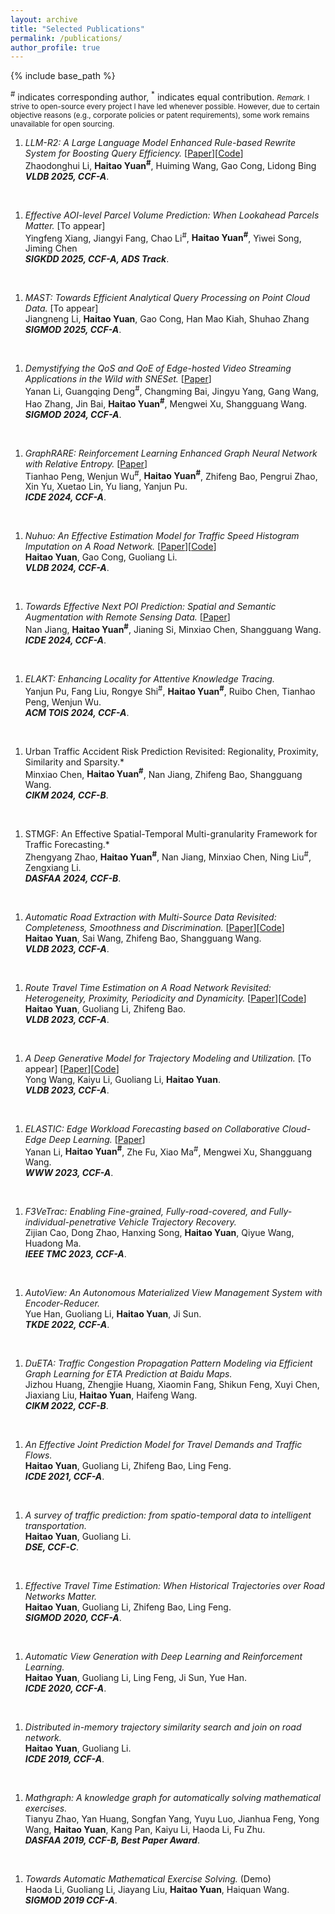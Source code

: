 ```yaml
---
layout: archive
title: "Selected Publications"
permalink: /publications/
author_profile: true
---
```

{% include base_path %}

<sup>#</sup> indicates corresponding author, <sup>*</sup> indicates equal contribution.
<small>*Remark.* I strive to open-source every project I have led whenever possible. However, due to certain objective reasons (e.g., corporate policies or patent requirements), some work remains unavailable for open sourcing.</small>



1. *LLM-R2: A Large Language Model Enhanced Rule-based Rewrite System for Boosting Query Efficiency.* [[Paper](https://arxiv.org/pdf/2404.12872)][[Code](https://github.com/DAMO-NLP-SG/LLM-R2)] <br> Zhaodonghui Li, **Haitao Yuan<sup>#</sup>**, Huiming Wang, Gao Cong, Lidong Bing <br> ***VLDB 2025, CCF-A***. 
<br>

1. *Effective AOI-level Parcel Volume Prediction: When Lookahead Parcels Matter.* [To appear] <br> Yingfeng Xiang, Jiangyi Fang, Chao Li<sup>#</sup>, **Haitao Yuan<sup>#</sup>**, Yiwei Song, Jiming Chen <br> ***SIGKDD 2025, CCF-A, ADS Track***.
<br>

1. *MAST: Towards Efficient Analytical Query Processing on Point Cloud Data.* [To appear] <br> Jiangneng Li, **Haitao Yuan**, Gao Cong, Han Mao Kiah, Shuhao Zhang<br> ***SIGMOD 2025, CCF-A***. 
<br>

1. *Demystifying the QoS and QoE of Edge-hosted Video Streaming Applications in the Wild with SNESet.* [[Paper](https://dl.acm.org/doi/10.1145/3626723)] <br>Yanan Li, Guangqing Deng<sup>#</sup>, Changming Bai, Jingyu Yang, Gang Wang, Hao Zhang, Jin Bai, **Haitao Yuan<sup>#</sup>**, Mengwei Xu, Shangguang Wang. <br> ***SIGMOD 2024, CCF-A***.
<br> 

1. *GraphRARE: Reinforcement Learning Enhanced Graph Neural Network with Relative Entropy.* [[Paper](https://arxiv.org/pdf/2312.09708.pdf)] <br>Tianhao Peng, Wenjun Wu<sup>#</sup>, **Haitao Yuan<sup>#</sup>**, Zhifeng Bao, Pengrui Zhao, Xin Yu, Xuetao Lin, Yu liang, Yanjun Pu. <br>***ICDE 2024, CCF-A***. 
<br>

1. *Nuhuo: An Effective Estimation Model for Traffic Speed Histogram Imputation on A Road Network.* [[Paper](https://www.vldb.org/pvldb/vol17/p1605-yuan.pdf)][[Code](https://github.com/yuanhaitao/Nuhuo)] <br>**Haitao Yuan**, Gao Cong, Guoliang Li. <br>***VLDB 2024, CCF-A***. 
<br>


1. *Towards Effective Next POI Prediction: Spatial and Semantic Augmentation with Remote Sensing Data.* [[Paper](https://arxiv.org/pdf/2404.04271)] <br>Nan Jiang, **Haitao Yuan<sup>#</sup>**, Jianing Si, Minxiao Chen, Shangguang Wang. <br>***ICDE 2024, CCF-A***. 
<br>

1.  *ELAKT: Enhancing Locality for Attentive Knowledge Tracing.* <br>Yanjun Pu, Fang Liu, Rongye Shi<sup>#</sup>, **Haitao Yuan<sup>#</sup>**, Ruibo Chen, Tianhao Peng, Wenjun Wu. <br>***ACM TOIS 2024, CCF-A***.
<br>

1.  Urban Traffic Accident Risk Prediction Revisited: Regionality, Proximity, Similarity and Sparsity.* <br>Minxiao Chen, **Haitao Yuan<sup>#</sup>**, Nan Jiang, Zhifeng Bao, Shangguang Wang. <br>***CIKM 2024, CCF-B***. 
<br>

1.  STMGF: An Effective Spatial-Temporal Multi-granularity Framework for Traffic Forecasting.* <br>Zhengyang Zhao, **Haitao Yuan<sup>#</sup>**, Nan Jiang, Minxiao Chen, Ning Liu<sup>#</sup>, Zengxiang Li. <br>***DASFAA 2024, CCF-B***. 
<br>

1.  *Automatic Road Extraction with Multi-Source Data Revisited: Completeness, Smoothness and Discrimination.* [[Paper](https://www.vldb.org/pvldb/vol16/p3004-yuan.pdf)][[Code](https://github.com/BubbleSai/DICN)] <br>**Haitao Yuan**, Sai Wang, Zhifeng Bao, Shangguang Wang. <br>***VLDB 2023, CCF-A***. 
<br>

1.  *Route Travel Time Estimation on A Road Network Revisited: Heterogeneity, Proximity, Periodicity and Dynamicity.* [[Paper](https://www.vldb.org/pvldb/vol16/p393-yuan.pdf)][[Code](https://github.com/yuanhaitao/STHR_CODE)] <br>**Haitao Yuan**, Guoliang Li, Zhifeng Bao. <br>***VLDB 2023, CCF-A***. 
<br>

1.  *A Deep Generative Model for Trajectory Modeling and Utilization.* [To appear] [[Paper](https://dl.acm.org/doi/abs/10.14778/3574245.3574277)][[Code](https://github.com/wangyong01/MTNet_Code)] <br>Yong Wang, Kaiyu Li, Guoliang Li, **Haitao Yuan**. <br>***VLDB 2023, CCF-A***. 
<br>

1.  *ELASTIC: Edge Workload Forecasting based on Collaborative Cloud-Edge Deep Learning.* [[Paper](https://xumengwei.github.io/files/WWW23-ELASTIC.pdf)] <br>Yanan Li, **Haitao Yuan<sup>#</sup>**, Zhe Fu, Xiao Ma<sup>#</sup>, Mengwei Xu, Shangguang Wang. <br>***WWW 2023, CCF-A***. 
<br>

1.  *F3VeTrac: Enabling Fine-grained, Fully-road-covered, and Fully-individual-penetrative Vehicle Trajectory Recovery.* <br>Zijian Cao, Dong Zhao, Hanxing Song, **Haitao Yuan**, Qiyue Wang, Huadong Ma. <br>***IEEE TMC 2023, CCF-A***. 
<br>

1.  *AutoView: An Autonomous Materialized View Management System with Encoder-Reducer.* <br>Yue Han, Guoliang Li, **Haitao Yuan**, Ji Sun. <br>***TKDE 2022, CCF-A***.
<br> 


1.  *DuETA: Traffic Congestion Propagation Pattern Modeling via Efficient Graph Learning for ETA Prediction at Baidu Maps.* <br>Jizhou Huang, Zhengjie Huang, Xiaomin Fang, Shikun Feng, Xuyi Chen, Jiaxiang Liu, **Haitao Yuan**, Haifeng Wang. <br>***CIKM 2022, CCF-B***. 
<br>

1.  *An Effective Joint Prediction Model for Travel Demands and Traffic Flows.*<br>**Haitao Yuan**, Guoliang Li, Zhifeng Bao, Ling Feng. <br>***ICDE 2021, CCF-A***. 
<br>

1.  *A survey of traffic prediction: from spatio-temporal data to intelligent transportation.* <br>**Haitao Yuan**, Guoliang Li. <br>***DSE, CCF-C***. 
<br>

1.  *Effective Travel Time Estimation: When Historical Trajectories over Road Networks Matter.* <br>**Haitao Yuan**, Guoliang Li, Zhifeng Bao, Ling Feng. <br>***SIGMOD 2020, CCF-A***. 
<br>

1.  *Automatic View Generation with Deep Learning and Reinforcement Learning.* <br>**Haitao Yuan**, Guoliang Li, Ling Feng, Ji Sun, Yue Han. <br>***ICDE 2020, CCF-A***. 
<br>

1.  *Distributed in-memory trajectory similarity search and join on road network.* <br>**Haitao Yuan**, Guoliang Li. <br>***ICDE 2019, CCF-A***. 
<br>

1.  *Mathgraph: A knowledge graph for automatically solving mathematical exercises.* <br>Tianyu Zhao, Yan Huang, Songfan Yang, Yuyu Luo, Jianhua Feng, Yong Wang, **Haitao Yuan**, Kang Pan, Kaiyu Li, Haoda Li, Fu Zhu. <br>***DASFAA 2019, CCF-B, Best Paper Award***. 
<br>

1.  *Towards Automatic Mathematical Exercise Solving.* (Demo) <br>Haoda Li, Guoliang Li, Jiayang Liu, **Haitao Yuan**, Haiquan Wang. <br>***SIGMOD 2019 CCF-A***. 

<!-- 4.  *Towards Automatic Mathematical Exercise Solving.* <br>
Tianyu Zhao, Chengliang Chai, Yuyu Luo, Jianhua Feng, Yan Huang, Songfan Yang, **Haitao Yuan**, Haoda Li, Kaiyu Li, Fu Zhu, Kang Pan. <br>
***DSE, CCF-C***.  -->


<!-- 1.  *Fairness-aware Maximal Biclique Enumeration on Bipartite Graphs.* [To appear] <br>
Ziqi Yin, Qi Zhang, **Wentao Zhang**, Ronghua Li, Guoren Wang<br>
IEEE International Conference on Data Engineering. <br>
***ICDE 2023, CCF-A***. 

2022
====
1.  *NAFS: A Simple yet Tough-to-beat Baseline for Graph Representation Learning.* [[Paper](https://arxiv.org/abs/2206.08583)][[Code](https://github.com/zwt233/NAFS)] <br>
**Wentao Zhang**, Zeang Sheng, Mingyu Yang, Yang Li, Yu Shen, Zhi Yang, Bin Cui.<br>
The 39th International Conference on Machine Learning. <br>
***ICML 2022, CCF-A***. 

1.  *Deep and Flexible Graph Neural Architecture Search.*  [[Paper](https://arxiv.org/abs/2206.08582)][[Code](https://github.com/zwt233/DFG-NAS)] <br>
**Wentao Zhang**, Yu Shen, Zheyu Lin, Yang Li, Zhi Yang, Bin Cui.<br>
The 39th International Conference on Machine Learning. <br>
***ICML 2022, CCF-A***. 

1.  *Model Degradation Hinders Deep Graph Neural Networks.* [[Paper](https://arxiv.org/abs/2206.04361)][[Code](https://github.com/zwt233/AIR)] <br>
**Wentao Zhang**, Zeang Sheng, Yuezihan Jiang, Yikuan Xia, Jun Gao, Zhi Yang, Bin Cui.<br>
SIGKDD Conference on Knowledge Discovery and Data Mining. <br>
***SIGKDD 2022, CCF-A***. 

1.  *Graph Attention Multi-Layer Perceptron.* [[Paper](https://arxiv.org/abs/2206.04355)][[Code](https://github.com/PKU-DAIR/GAMLP)] <br>
**Wentao Zhang**, Ziqi Yin, Zeang Sheng, Wen Ouyang, Xiaosen Li, Yangyu Tao, Zhi Yang, Bin Cui.<br>
SIGKDD Conference on Knowledge Discovery and Data Mining. <br>
***SIGKDD 2022, CCF-A***. 

1.  *PaSca: a Graph Neural Architecture Search System under the Scalable Paradigm.* [[Paper](https://dl.acm.org/doi/pdf/10.1145/3485447.3511986)][[Code](https://github.com/PKU-DAIR/SGL)] [[Doc](https://sgl-doc.readthedocs.io/en/latest/get_started/overview/overview.html)]<br>
**Wentao Zhang**, Yu Shen, Zheyu Lin, Yang Li, Xiaosen Li, Wen Ouyang,Yangyu Tao, Zhi Yang, Bin Cui.<br>
The Web Conference. <br>
***WWW 2022 (System Track), CCF-A***, 🏆 ***<font color=orange>Best Student Paper Award (among 1822 submmisions)</font>***. 

1.  *Information Gain Propagation: a New Way to Graph Active Learning with Soft Labels .* [[Paper](https://openreview.net/pdf?id=USC0-nvGPK)][[Code](https://github.com/zwt233/IGP)] <br>
**Wentao Zhang**, Yexin Wang, Zhenbang You, ..., Zhi Yang, Bin Cui.<br>
International Conference on Learning Representations. <br>
***ICLR 2022***. 
<!-- **Wentao Zhang**, Yexin Wang, Zhenbang You, Meng Cao, Ping Huang, Jiulong Shan, Zhi Yang, Bin Cui.<br> -->

<!-- 1.  *Graph Neural Networks in Recommender Systems: A Survey* [[Paper](https://arxiv.org/abs/2011.02260)][[Code](https://github.com/wusw14/gnn-in-rs)] <br>
Shiwen Wu, Fei Sun, **Wentao Zhang<sup>#</sup>**, Xu Xie, Bin Cui. <br>
ACM Computing Survey.<br>
***CSUR 2022, CCF-A***. 

1.  P2CG: A Privacy Preserving Collaborative Graph Neural Network Training Framework.* [To appear] <br>
Xupeng Miao<sup>\*</sup>, **Wentao Zhang<sup>\*</sup>**, ..., Lei Chen, Yangyu Tao, Gang Cao, Bin Cui.<br>
The International Journal on Very Large Data Bases. <br>
***VLDBJ 2022, CCF-A***. 

1.  *DivBO: Diversity-aware CASH for Ensemble Learning* [To appear]<br>
Yu Shen, Yupeng Lu, Yang Li, Yaofeng Tu, **Wentao Zhang**, Bin CUI. <br>
***NeurIPS 2022, CCF-A***. 

1.  *TransBO: Hyperparameter Optimization via Two-Phase Transfer Learning.* [[Paper](https://arxiv.org/abs/2206.02663)]<br>
Yang Li, Yu Shen, Huaijun Jiang, **Wentao Zhang**, Zhi Yang, Ce Zhang, Bin Cui.<br>
SIGKDD Conference on Knowledge Discovery and Data Mining. <br>
***SIGKDD 2022, CCF-A***. 

1.  *Transfer Learning based Search Space Design for Hyperparameter Tuning.* [To appear]<br>
Yang Li, Yu Shen, Huaijun Jiang, Tianyi Bai, **Wentao Zhang**, Ce Zhang, Bin Cui.<br>
SIGKDD Conference on Knowledge Discovery and Data Mining. <br>
***SIGKDD 2022, CCF-A***. 

1.  *Hyper-Tune: Towards Efficient Hyper-parameter Tuning at Scale.* [[Paper](https://arxiv.org/pdf/2201.06834)][[Code](https://github.com/PKU-DAIR/HyperTune)] <br>
Yang Li, Yu Shen, Huaijun Jiang,**Wentao Zhang**, Jixiang Li, Ji Liu, Ce Zhang, Bin Cui.<br>
International Conference on Very Large Data Bases. <br>
***VLDB 2022, CCF-A***. 

1.  *Zoomer: Improving and Accelerating Recommendation on Web-Scale Graphs via Regions of Interests.* [[Paper](https://arxiv.org/pdf/2201.06834)][[Code](https://github.com/lovelyhan/zoomer)] <br>
Yuezihan Jiang, Yu Cheng, Hanyu Zhao, **Wentao Zhang**, Xupeng Miao, Yu He, Liang Wang, Zhi Yang, Bin Cui.<br>
IEEE International Conference on Data Engineering. <br>
***ICDE 2022 (Industry Track), CCF-A***. 

1.  *Lasagne: A Multi-Layer Graph Convolutional Network Framework via Node-aware Deep Architecture* [[Paper](https://ieeexplore.ieee.org/stamp/stamp.jsp?tp=&arnumber=9513581)][[Code](https://github.com/PKU-DAIR/Lasagne)] <br>
Xupeng Miao<sup>\*</sup>, **Wentao Zhang<sup>\*</sup>**, Yingxia Shao, Lei Chen, Ce Zhang, Jiawei Jiang, Bin Cui.<br>
IEEE International Conference on Data Engineering. <br>
***ICDE (Extended Abstract) 2022, CCF-A***. 

1.  *Efficient End-to-End AutoML via Scalable Search Space Decomposition.* [[Paper](https://arxiv.org/abs/2206.09423)][[Code](https://github.com/PKU-DAIR/mindware)[[Doc](https://mindware.readthedocs.io/)]] <br>
Yang Li, Yu Shen, **Wentao Zhang**, Ce Zhang, Bin Cui.<br>
The International Journal on Very Large Data Bases. <br>
***VLDBJ 2022, CCF-A***. 

1.  *AutoDC: an Automatic Machine Learning Framework for Disease Classification* [[Paper](https://academic.oup.com/bioinformatics/advance-article-abstract/doi/10.1093/bioinformatics/btac334/6588096)] <br>
Yang Bai, Yang Li, Yu Shen, Mingyu Yang, **Wentao Zhang**, Bin Cui.<br>
Bioinformatics. <br>
***Bioinformatics 2022, CCF-B***. 

1.  *K-Core Decomposition on Super Large Graphs with Limited Resources* [[Paper](https://arxiv.org/pdf/2112.14840)] <br>
Shicheng Gao, Jie Xu, Xiaosen Li, Fangcheng Fu, **Wentao Zhang**, Wen Ouyang, Yangyu Tao and Bin Cui.<br>
The 37th ACM/SIGAPP Symposium On Applied Computing. <br>
***ACM SAC 2022***. 

2021
====
1.  *RIM: Reliable Influence-based Active Learning on Graphs*  [[Paper](https://arxiv.org/pdf/2110.14854)][[Code](https://github.com/zwt233/RIM)] <br>
**Wentao Zhang**, Yexin Wang, Zhenbang You, Meng Cao, Ping Huang, Jiulong Shan, Zhi Yang, Bin Cui.<br>
Thirty-fifth Conference on Neural Information Processing Systems.<br>
***NeurIPS 2021, CCF-A, <font color=orange>Spotlight Presentation, Acceptance Rate: < 3%</font>***.  --> 
<!-- **Wentao Zhang**, Yexin Wang, Zhenbang You, Meng Cao, Ping Huang, Jiulong Shan, Zhi Yang, Bin Cui.<br> -->

<!-- 1.  *Node Dependent Local Smoothing for Scalable Graph Learning* [[Paper](https://arxiv.org/pdf/2110.14377)][[Code](https://github.com/zwt233/NDLS)] <br>
**Wentao Zhang**, Mingyu Yang, Zeang Sheng, Yang Li, Wen Ouyang, Yangyu Tao, Zhi Yang, Bin Cui.<br>
Thirty-fifth Conference on Neural Information Processing Systems.<br>
***NeurIPS 2021, CCF-A, <font color=orange>Spotlight Presentation, Acceptance Rate: < 3%</font>***. 

1.  *Grain: Improving Data Efficiency of Graph Neural Networks via Diversified Influence Maximization* [[Paper](https://arxiv.org/pdf/2108.00219)][[Code](https://github.com/zwt233/Grain)] <br>
**Wentao Zhang**, Zhi Yang, Yexin Wang, Yu Shen, Yang Li, Liang Wang, Bin Cui.<br>
International Conference on Very Large Data Bases. <br>
***VLDB 2021, CCF-A***. 

1.  *Lasagne: A Multi-Layer Graph Convolutional Network Framework via Node-aware Deep Architecture* [[Paper](https://ieeexplore.ieee.org/stamp/stamp.jsp?tp=&arnumber=9513581)][[Code](https://github.com/PKU-DAIR/Lasagne)] <br>
Xupeng Miao<sup>\*</sup>, **Wentao Zhang<sup>\*</sup>**, Yingxia Shao, Lei Chen, Ce Zhang, Jiawei Jiang, Bin Cui.<br>
IEEE Transactions on Knowledge and Data Engineering. <br>
***TKDE 2021, CCF-A***. 
<!-- Xupeng Miao<sup>\*</sup>, **Wentao Zhang<sup>\*</sup>**, Yingxia Shao, Bin Cui, Lei Chen, Ce Zhang, Jiawei Jiang<br> -->

<!-- 1.  *DeGNN: Characterizing and Improving Graph Neural Networks with Graph Decomposition* [[Paper](https://arxiv.org/pdf/1910.04499)][[Code](https://zwt233.github.io/publications/)] <br>
Xupeng Miao<sup>\*</sup>, Nezihe Merve Gürel<sup>\*</sup>, **Wentao Zhang<sup>\*</sup>**, ..., Shuai Zhang, Yujing Wang, Bin Cui, Ce Zhang. <br>
SIGKDD Conference on Knowledge Discovery and Data Mining. <br>
***SIGKDD 2021, CCF-A, <font color=orange>Top #1 conference in Data Mining</font>***. 

1.  *ROD: Reception-aware Online Distillation for Sparse Graphs*  [[Paper](https://arxiv.org/pdf/2107.11789)][[Code](https://github.com/zwt233/ROD)] <br>
**Wentao Zhang**, Jiang Yuezihan, Yang Li, Zeang Sheng, Yu Shen, Xupeng Miao, Liang Wang, Zhi Yang, Bin Cui <br>
SIGKDD Conference on Knowledge Discovery and Data Mining. <br>
***SIGKDD 2021, CCF-A, <font color=orange>Top #1 conference in Data Mining</font>*** . 

 
1.  *ALG: Fast and Accurate Active Learning Framework for Graph Convolutional Networks* [[Paper](https://dl.acm.org/doi/10.1145/3448016.3457325)][[Code](https://github.com/zwt233/ALG)] <br>
**Wentao Zhang**, Yu Shen, Yangli, Lei Chen, Zhi Yang, Bin Cui <br>
ACM SIGMOD International Conference on Management of Data. <br>
***SIGMOD 2021, CCF-A, <font color=orange>Top #1 conference in Data Bases</font>***. 


1.  *Distributed Optimization and Implementation of Graph Embedding Algorithms* [[Paper](http://jos.org.cn/html/2021/3/6186.htm)][[Code](https://zwt233.github.io/publications/)] <br>
**Wentao Zhang**, Bin Yuan, ZhiPeng Zhang, Bin Cui. <br>
Journal of Software. <br>
***JOS 2021, CCF-A***. 

1.  *VolcanoML: Speeding up End-to-End AutoML via Scalable Search Space Decomposition* [[Paper](https://arxiv.org/pdf/2107.08861)][[Code](https://github.com/PKU-DAIR/mindware)[[Doc](https://mindware.readthedocs.io/)]] <br>
Yang Li, Yu Shen, **Wentao Zhang**, ..., Wentao Wu, Ce Zhang, Bin Cui. <br>
International Conference on Very Large Data Bases. <br>
***VLDB 2021, CCF-A***. 


1.  *OpenBox: A Generalized Black-box Optimization Service* [[Paper](https://arxiv.org/pdf/2106.00421)][[Code](https://github.com/PKU-DAIR/open-box)][[Doc](https://open-box.readthedocs.io/en/latest/)] <br>
Yang Li, Yu Shen, **Wentao Zhang**, ..., Ce Zhang, Bin Cui. <br>
SIGKDD Conference on Knowledge Discovery and Data Mining. <br>
***SIGKDD 2021, CCF-A, <font color=orange>Top #1 conference in Data Mining</font>***. 


1.  *Enhanced review-based rating prediction by exploiting aside information and user influence* [[Paper](https://www.semanticscholar.org/paper/Enhanced-review-based-rating-prediction-by-aside-Wu-Zhang/b0ddc7f569bcaac97a22bd4a306fc6df09348297)][[Code](https://zwt233.github.io/publications/)] <br>
Shiwen Wu, Yuanxing Zhang, **Wentao Zhang**, Kaigui Bian, Bin Cui. <br>
Knowledge Based System.<br>
***KBS 2021, JCR Q1, IF=8.038***. 

 2020
====
1.  *Reliable Data Distillation on Graph Convolutional Network* [[Paper](https://dl.acm.org/doi/10.1145/3318464.3389706)][[Code](https://zwt233.github.io/publications/)] <br>
**Wentao Zhang**<sup>\*</sup>, Xupeng Miao<sup>\*</sup>, Yingxia Shao, Jiawei Jiang, Lei Chen, Olivier Ruas, Bin Cui <br>
ACM SIGMOD International Conference on Management of Data. <br>
***SIGMOD 2020, CCF-A, <font color=orange>Top #1 conference in Data Bases</font>***. 


1.  *Efficient Diversity-Driven Ensemble for Deep Neural Networks* [[Paper](https://ieeexplore.ieee.org/abstract/document/9101773)][[Code](https://zwt233.github.io/publications/)] <br>
**Wentao Zhang**, Jiawei Jiang, Yingxia Shao, Bin Cui. <br>
IEEE International Conference on Data Engineering. <br>
***ICDE 2020, CCF-A***. 

1.  *Snapshot Boosting: A Fast Ensemble Framework for Deep Neural Networks* [[Paper](https://link.springer.com/article/10.1007/s11432-018-9944-x)][[Code](https://zwt233.github.io/publications/)] <br>
**Wentao Zhang**, Jiawei Jiang, Yingxia Shao, Bin Cui. <br>
Sci China Inf Sci. <br>
***SCIS 2020, CCF-B, IF=4.62***. 
 

Preprints
==== 

1.  *Distributed Graph Neural Network Training: A Survey* [[Paper](https://arxiv.org/abs/2211.00216)] <br>
Yingxia Shao, Hongzheng Li, Xizhi Gu, Hongbo Yin, Yawen Li, Xupeng Miao, Wentao Zhang, Bin Cui, Lei Chen. <br>
arXiv:2211.00216, 2022. (***arXiv preprint***).   
 

1.  *Efficient Graph Neural Network Inference at Large Scale* [[Paper](https://arxiv.org/abs/2211.00495)]<br>
Xinyi Gao, **Wentao Zhang<sup>#</sup>**, Yingxia Shao, Quoc Viet Hung Nguyen, Bin Cui, Hongzhi Yin. <br>
	arXiv:2211.00495, 2022. (***arXiv preprint***).   
 
1.  *Diffusion Models: A Comprehensive Survey of Methods* [[Paper](https://arxiv.org/abs/2209.00796)][[Code](https://github.com/YangLing0818/Diffusion-Models-Papers-Survey-Taxonomy)] <br>
Ling Yang, Zhilong Zhang, Shenda Hong, Runsheng Xu, Yue Zhao, Yingxia Shao, **Wentao Zhang<sup>#</sup>**, Ming-Hsuan Yang, Bin Cui. <br>
arXiv:2209.00796, 2022. (***arXiv preprint***).   
 
1.  *Evaluating Deep Graph Neural Networks* [[Paper](https://arxiv.org/pdf/2108.00955)][[Code](https://github.com/PKU-DAIR/DGMLP)] <br>
**Wentao Zhang**, Zeang Sheng, Yuezihan Jiang, Yikuan Xia, Jun Gao, Zhi Yang, Bin Cui.<br>
arXiv:2011.02260, 2020. (***arXiv preprint***). 

1.  *Graph Attention Multi-Layer Perceptron* [[Paper](https://arxiv.org/pdf/2108.10097)][[Code](https://github.com/PKU-DAIR/GAMLP)] <br>
**Wentao Zhang**, Ziqi Yin, Zeang Sheng, Wen Ouyang, Xiaosen Li, Yangyu Tao, Zhi Yang, Bin Cui. <br>
arXiv:2108.10097, 2021. (***arXiv preprint***).  

1.  *GMLP: Building Scalable and Flexible Graph Neural Networks with Feature-Message Passing* [[Paper](https://arxiv.org/pdf/2104.09880)][[Code](https://github.com/zwt233/PASCA)] <br>
**Wentao Zhang**, Yu Shen, Zheyu Lin, Yang Li, Xiaosen Li, Wen Ouyang, Yangyu Tao, Zhi Yang, Bin Cui. <br>
arXiv:2108.00955, 2021. (***arXiv preprint***).  -->
  

